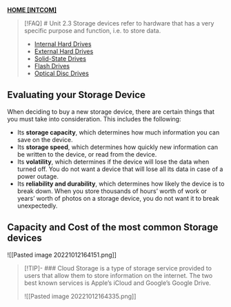 **[HOME [INTCOM]](INTCOM11#^MIDCH3)**

>[!FAQ] # Unit 2.3 Storage devices
> refer to hardware that has a very specific purpose and function, i.e. to store data.
> - [Internal Hard Drives](Internal%20Hard%20Drives.md)
> - [External Hard Drives](External%20Hard%20Drives.md)
> - [Solid-State Drives](Solid-State%20Drives.md)
> - [Flash Drives](Flash%20Drives.md)
> - [Optical Disc Drives](Optical%20Disc%20Drives.md)

## Evaluating your Storage Device
When deciding to buy a new storage device, there are certain things that you must take into consideration. This includes the following:
-   Its **storage capacity**, which determines how much information you can save on the device.
-   Its **storage speed**, which determines how quickly new information can be written to the device, or read from the device.
-   Its **volatility**, which determines if the device will lose the data when turned off. You do not want a device that will lose all its data in case of a power outage.
-   Its **reliability and durability**, which determines how likely the device is to break down. When you store thousands of hours’ worth of work or years’ worth of photos on a storage device, you do not want it to break unexpectedly.

## Capacity and Cost of the most common Storage devices
![[Pasted image 20221012164151.png]]

>[!TIP]- ### Cloud Storage
> is a type of storage service provided to users that allow them to store information on the internet. The two best known services is Apple’s iCloud and Google’s Google Drive.
> 
> ![[Pasted image 20221012164335.png]]